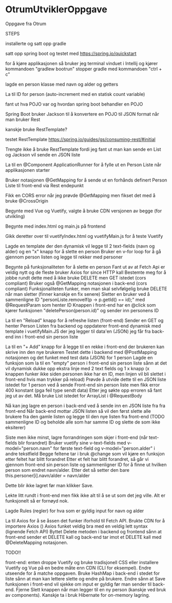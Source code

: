 # OtrumUtviklerOppgave
Oppgave fra Otrum


STEPS

installerte og satt opp gradle

satt opp spring boot og testet med https://spring.io/quickstart

for å kjøre applikasjonen så bruker jeg terminal vinduet i Intellij og kjører kommandoen "gradlew bootrun"
stopper gradle med kommandoen "ctrl + c"

lagde en person klasse med navn og alder og getters

La til ID for person (auto-increment med en statisk count variable)

fant ut hva POJO var og hvordan spring boot behandler en POJO

Spring Boot bruker Jackson til å konvertere en POJO til JSON format når man bruker Rest

kanskje bruke RestTemplate?

testet RestTemplate https://spring.io/guides/gs/consuming-rest/#initial

Trengte ikke å bruke RestTemplate fordi jeg fant ut man kan sende en List og Jackson vil sende en JSON liste

La til en @Component ApplicationRunner for å fylle ut en Person Liste når applikasjonen starter

Bruker notasjonen @GetMapping for å sende ut en forhånds definert Person Liste til front-end via Rest endepunkt

Fikk en CORS error når jeg prøvde @GetMapping men fikset det med å bruke @CrossOrigin

Begynte med Vue og Vuetify, valgte å bruke CDN versjonen av begge (for utvikling)

Begynte med index.html og main.js på frontend

Gikk deretter over til vuetifyIndex.html og vuetifyMain.js for å teste Vuetify

Lagde en template der den dynamisk vil legge til 2 text-fields (navn og alder) og en "x" knapp for å slette en person
Bruker en v-for loop for å gå gjennom person listen og legge til rekker med personer

Begynte på funksjonaliteten for å slette en person
Fant ut av at Fetch Api er veldig nytt og de fleste bruker Axios for since HTTP kall
Bestemte meg for å jobbe rundt dette med å ikke bruke DELETE men GET istedet (cors compliant)
Bruker også @GetMapping notasjonen i back-end (cors compliant)
Funksjonaliteten funker, men man skal selvfølgelig bruke DELETE når man sletter (finner kanskje en fix senere)
Sletter en bruker ved å sammenligne ID "personListe.removeIf(p -> p.getId() == id);" med @RequestParam som henter ID
Knappen i front-end har en @click som kjører funksjonen "deletePerson(person.id)" og sender inn personens ID

La til en "Reload" knapp for å refreshe listen (front-end)
Sender en GET og henter Person Listen fra backend og oppdaterer front-end dynamisk med template i vuetifyMain.JS
der jeg legger til data'en (JSON) jeg får fra back-end inn i front-end sin person liste

La til en "+ Add" knapp for å legge til en rekke i front-end der brukeren kan skrive inn den nye brukeren
Testet dette i backend med @PostMapping notasjonen og det funket med test data (JSON) for 1 person
Lagde en funksjon som la til en "empty" person i front-end sin person liste sånn at det vil dynamisk dukke opp ekstra linje med 2 text fields og 1 x knapp (x knappen funker ikke siden personen ikke har en ID, men linjen vil bli slettet i front-end hvis man trykker på reload)
Prøvde å utvide dette til en JSON liste istedet for 1 person ved å sende Front-end sin person liste men fikk error 400 konstant (pga feil type sendt data)
Etter jeg søkte opp erroren så fant jeg ut av det. Må bruke List istedet for ArrayList i @RequestBody

Nå kan jeg lagre en person i back-end ved å sende inn en JSON liste fra fra front-end
Når back-end mottar JSON listen så vil den først slette alle brukere fra den gamle listen og legge til den nye listen fra front-end (TODO sammenligne ID og beholde alle som har samme ID og slette de som ikke eksiterer)

Siste men ikke minst, lagre forrandringen som skjer i front-end (når text-fields blir forandret)
Bruker vuetify sine v-text-fields med v-model="person.navn" for første text-field og v-model="person.alder" i andre tekstfield
Begge feltene tar i bruk @change som vil kjøre en funksjon etter feltet har blitt forandret
Etter et felt har blitt forandret, så går vi gjennom front-end sin person liste og sammenligner ID for å finne ut hvilken person som endret navn/alder. Etter det så setter den bare this.personer[i].navn/alder = navn/alder

Dette blir ikke lagret før man klikker Save.

Lekte litt rundt i front-end men fikk ikke alt til å se ut som det jeg ville. Alt er funksjonelt så er fornøyd nok.

Lagde Rules (regler) for hva som er gyldig input for navn og alder

La til Axios for å se åssen det funker iforhold til Fetch API.
Brukte CDN for å importere Axios (<script src="https://unpkg.com/axios/dist/axios.min.js"></script>)
Axios funket veldig bra med en veldig lett syntax (lignende Fetch API)
Byttet Delete metoden i backend og frontend sånn at front-end sender et DELETE kall og back-end tar imot et DELETE kall med @DeleteMapping notasjonen.



TODO!!

front-end: enten droppe Vuetify og bruke tradisjonell CSS eller installere Vuetify og Vue på en bedre måte enn CDN (CLI for eksempel). Endre utseende for å matche oppgaven.
Bruke HashMap i back-end i stedet for liste sånn at man kan lettere slette og endre på brukere.
Endre sånn at Save funksjonen i front-end vil sjekke om input er gyldig før man sender til back-end.
Fjerne Slett knappen når man legger til en ny person (kanskje ved bruk av components).
Kanskje ta i bruk Hibernate for on-memory lagring.

